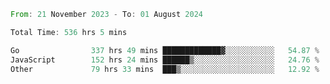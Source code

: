 <!--START_SECTION:waka-->

```rust
From: 21 November 2023 - To: 01 August 2024

Total Time: 536 hrs 5 mins

Go                337 hrs 49 mins █████████████▓░░░░░░░░░░░   54.87 %
JavaScript        152 hrs 24 mins ██████▒░░░░░░░░░░░░░░░░░░   24.76 %
Other             79 hrs 33 mins  ███▒░░░░░░░░░░░░░░░░░░░░░   12.92 %
```

<!--END_SECTION:waka-->
